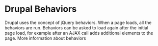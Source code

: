 # Drupal Behaviors

Drupal uses the concept of jQuery behaviors. When a page loads, all the behaviors are run. Behaviors can be asked to load again after the initial page load, for example after an AJAX call adds additional elements to the page. More information about behaviors 

